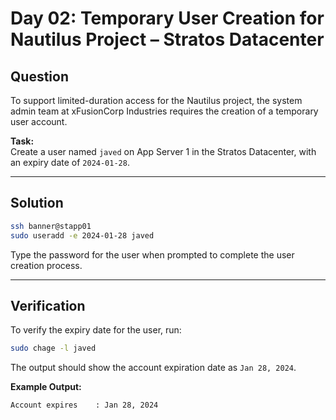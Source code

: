 # Day 02: Temporary User Creation for Nautilus Project – Stratos Datacenter

## Question

To support limited-duration access for the Nautilus project, the system admin team at xFusionCorp Industries requires the creation of a temporary user account.

**Task:**  
Create a user named `javed` on App Server 1 in the Stratos Datacenter, with an expiry date of `2024-01-28`.

---

## Solution

```bash
ssh banner@stapp01
sudo useradd -e 2024-01-28 javed
```
Type the password for the user when prompted to complete the user creation process.

---

## Verification

To verify the expiry date for the user, run:

```bash
sudo chage -l javed
```

The output should show the account expiration date as `Jan 28, 2024`.

**Example Output:**

```text
Account expires    : Jan 28, 2024
```
